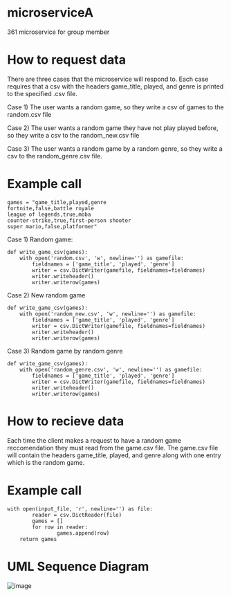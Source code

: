 # microserviceA
361 microservice for group member

# How to request data
There are three cases that the microservice will respond to. Each case requires that a csv with the headers game_title, played, and genre is printed to the specified .csv file.

Case 1) The user wants a random game, so they write a csv of games to the random.csv file

Case 2) The user wants a random game they have not play played before, so they write a csv to the random_new.csv file

Case 3) The user wants a random game by a random genre, so they write a csv to the random_genre.csv file.

# Example call
```
games = "game_title,played,genre
fortnite,false,battle royale
league of legends,true,moba
counter-strike,true,first-person shooter
super mario,false,platformer"
```
Case 1) Random game:
```
def write_game_csv(games):
    with open('random.csv', 'w', newline='') as gamefile:
        fieldnames = ['game_title', 'played', 'genre']
        writer = csv.DictWriter(gamefile, fieldnames=fieldnames)
        writer.writeheader()
        writer.writerow(games)
```
Case 2) New random game
```
def write_game_csv(games):
    with open('random_new.csv', 'w', newline='') as gamefile:
        fieldnames = ['game_title', 'played', 'genre']
        writer = csv.DictWriter(gamefile, fieldnames=fieldnames)
        writer.writeheader()
        writer.writerow(games)
```
Case 3) Random game by random genre
```
def write_game_csv(games):
    with open('random_genre.csv', 'w', newline='') as gamefile:
        fieldnames = ['game_title', 'played', 'genre']
        writer = csv.DictWriter(gamefile, fieldnames=fieldnames)
        writer.writeheader()
        writer.writerow(games)
```
# How to recieve data
Each time the client makes a request to have a random game reccomendation they must read from the game.csv file. The game.csv file will contain the headers game_title, played, and genre along with one entry which is the random game. 

# Example call
```
with open(input_file, 'r', newline='') as file:
        reader = csv.DictReader(file)
        games = []
        for row in reader:
                games.append(row)
    return games
```
# UML Sequence Diagram 
![image](https://github.com/user-attachments/assets/06ce6f21-9aa0-4936-b0bf-1f11f5e62dde)

